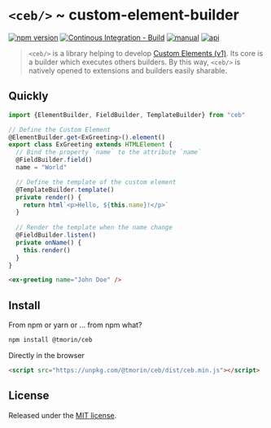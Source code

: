 # `<ceb/>` ~ custom-element-builder

[![npm version](https://badge.fury.io/js/%40tmorin%2Fceb.svg)](https://badge.fury.io/js/%40tmorin%2Fceb)
[![Continous Integration - Build](https://github.com/tmorin/ceb/actions/workflows/ci-build.yaml/badge.svg)](https://github.com/tmorin/ceb/actions/workflows/ci-build.yaml)
[![manual](https://img.shields.io/badge/-manual-informational.svg)](https://tmorin.github.io/ceb/)
[![api](https://img.shields.io/badge/-api-informational.svg)](https://tmorin.github.io/ceb/api)

> `<ceb/>` is a library helping to develop [Custom Elements (v1)].
Its core is a builder which executes others builders.
By this way, `<ceb/>` is natively opened to extensions and builders easily sharable.

## Quickly

```typescript
import {ElementBuilder, FieldBuilder, TemplateBuilder} from "ceb"

// Define the Custom Element
@ElementBuilder.get<ExGreeting>().element()
export class ExGreeting extends HTMLElement {
  // Bind the property `name` to the attribute `name`
  @FieldBuilder.field()
  name = "World"

  // Define the template of the custom element
  @TemplateBuilder.template()
  private render() {
    return html`<p>Hello, ${this.name}!</p>`
  }
  
  // Render the template when the name change
  @FieldBuilder.listen()
  private onName() {
    this.render()
  }
}
```

```html
<ex-greeting name="John Doe" />
```

## Install

From npm or yarn or ... from npm what?

```bash
npm install @tmorin/ceb
```

Directly in the browser

```html
<script src="https://unpkg.com/@tmorin/ceb/dist/ceb.min.js"></script>
```

## License

Released under the [MIT license].

[Custom Elements (v1)]: https://html.spec.whatwg.org/multipage/custom-elements.html
[MIT license]: http://opensource.org/licenses/MIT
